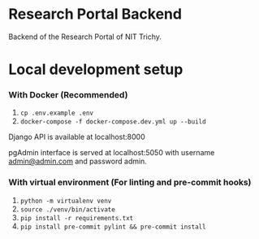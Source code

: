 # Research Portal Backend

Backend of the Research Portal of NIT Trichy.

# Local development setup
### With Docker (Recommended)

1. `cp .env.example .env`
2. `docker-compose -f docker-compose.dev.yml up --build`

Django API is available at localhost:8000

pgAdmin interface is served at localhost:5050 with username admin@admin.com and password admin.

### With virtual environment (For linting and pre-commit hooks)

1. `python -m virtualenv venv`
2. `source ./venv/bin/activate`
3. `pip install -r requirements.txt`
4. `pip install pre-commit pylint && pre-commit install`
